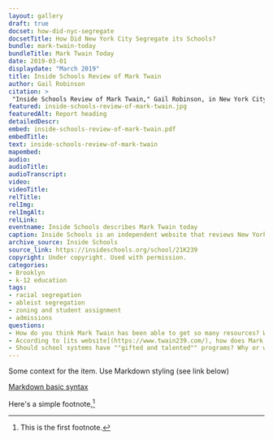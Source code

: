 ```yaml
--- 
layout: gallery
draft: true
docset: how-did-nyc-segregate
docsetTitle: How Did New York City Segregate its Schools?
bundle: mark-twain-today
bundleTitle: Mark Twain Today
date: 2019-03-01
displaydate: "March 2019"
title: Inside Schools Review of Mark Twain
author: Gail Robinson
citation: >
 "Inside Schools Review of Mark Twain," Gail Robinson, in New York City Civil Rights History Project, Accessed: [Month Day, Year], https://nyccivilrightshistory.org/gallery/inside-schools-review-of-mark-twain.
featured: inside-schools-review-of-mark-twain.jpg
featuredAlt: Report heading
detailedDescr: 
embed: inside-schools-review-of-mark-twain.pdf
embedTitle: 
text: inside-schools-review-of-mark-twain
mapembed: 
audio: 
audioTitle: 
audioTranscript: 
video: 
videoTitle: 
relTitle: 
relImg: 
relImgAlt: 
relLink: 
eventname: Inside Schools describes Mark Twain today
caption: Inside Schools is an independent website that reviews New York City schools. This is their description of Mark Twain today. 
archive_source: Inside Schools
source_link: https://insideschools.org/school/21K239
copyright: Under copyright. Used with permission. 
categories: 
- Brooklyn
- k-12 education
tags: 
- racial segregation
- ableist segregation
- zoning and student assignment
- admissions
questions: 
- How do you think Mark Twain has been able to get so many resources? Why do you think Mark Twain has these resources when other school lack them? 
- According to [its website](https://www.twain239.com/), how does Mark Twain define a good education? Do you agree with that definition? Why or why not?
- Should school systems have ""gifted and talented"" programs? Why or why not?
--- 
```


Some context for the item. Use Markdown styling (see link below)

[Markdown basic syntax](https://www.markdownguide.org/basic-syntax/)

Here's a simple footnote,[^1]

[^1]: This is the first footnote.
